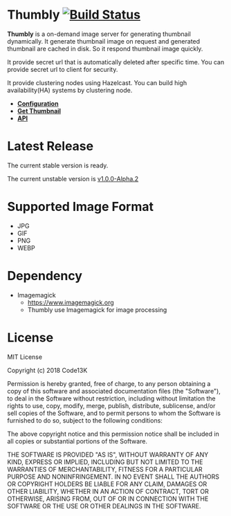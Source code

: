 # Thumbly [![Build Status](https://travis-ci.org/code13k/thumbly.svg?branch=master)](https://travis-ci.org/code13k/thumbly)
**Thumbly** is a on-demand image server for generating thumbnail dynamically.
It generate thumbnail image on request and generated thumbnail are cached in disk.
So it respond thumbnail image quickly.

It provide secret url that is automatically deleted after specific time.
You can provide secret url to client for security.

It provide clustering nodes using Hazelcast.
You can build high availability(HA) systems by clustering node.


* **[Configuration](./doc/configuration.md)**
* **[Get Thumbnail](./doc/main_server.md)**
* **[API](./doc/api_server.md)**


# Latest Release
The current stable version is ready.

The current unstable version is [v1.0.0-Alpha.2](https://github.com/code13k/thumbly/releases/tag/1.0.0-Alpha.2)


# Supported Image Format
* JPG
* GIF
* PNG
* WEBP


# Dependency
* Imagemagick
  * https://www.imagemagick.org
  * Thumbly use Imagemagick for image processing
 

# License
MIT License

Copyright (c) 2018 Code13K

Permission is hereby granted, free of charge, to any person obtaining a copy
of this software and associated documentation files (the "Software"), to deal
in the Software without restriction, including without limitation the rights
to use, copy, modify, merge, publish, distribute, sublicense, and/or sell
copies of the Software, and to permit persons to whom the Software is
furnished to do so, subject to the following conditions:

The above copyright notice and this permission notice shall be included in all
copies or substantial portions of the Software.

THE SOFTWARE IS PROVIDED "AS IS", WITHOUT WARRANTY OF ANY KIND, EXPRESS OR
IMPLIED, INCLUDING BUT NOT LIMITED TO THE WARRANTIES OF MERCHANTABILITY,
FITNESS FOR A PARTICULAR PURPOSE AND NONINFRINGEMENT. IN NO EVENT SHALL THE
AUTHORS OR COPYRIGHT HOLDERS BE LIABLE FOR ANY CLAIM, DAMAGES OR OTHER
LIABILITY, WHETHER IN AN ACTION OF CONTRACT, TORT OR OTHERWISE, ARISING FROM,
OUT OF OR IN CONNECTION WITH THE SOFTWARE OR THE USE OR OTHER DEALINGS IN THE
SOFTWARE.

